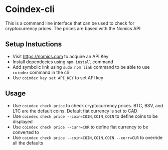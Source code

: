 # Coindex-cli

This is a command line interface that can be used to check for cryptocurrency prices. 
The prices are based with the Nomics API

## Setup Instuctions
- Visit https://nomics.com to acquire an API Key
- Install dependecies using `npm install` command
- Add symbolic link using `sudo npm link` command to be able to use `coindex` command in the cli
- Use `coindex key set API_KEY` to set API key

## Usage
- Use `coindex check price` to check cryptocurrency prices. BTC, BSV, and LTC are the default coins. Default fiat currency is set to CAD 
- Use `coindex check price --coin=COIN,COIN,COIN` to define coins to be displayed
- Use `coindex check price --curr=CUR` to define fiat currency to be converted to
- Use `coindex check price --coin=COIN,COIN,COIN --curr=CUR` to override all the defaults
